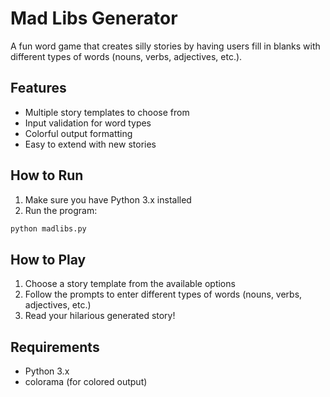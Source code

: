 # Mad Libs Generator

A fun word game that creates silly stories by having users fill in blanks with different types of words (nouns, verbs, adjectives, etc.).

## Features
- Multiple story templates to choose from
- Input validation for word types
- Colorful output formatting
- Easy to extend with new stories

## How to Run
1. Make sure you have Python 3.x installed
2. Run the program:
```bash
python madlibs.py
```

## How to Play
1. Choose a story template from the available options
2. Follow the prompts to enter different types of words (nouns, verbs, adjectives, etc.)
3. Read your hilarious generated story!

## Requirements
- Python 3.x
- colorama (for colored output) 